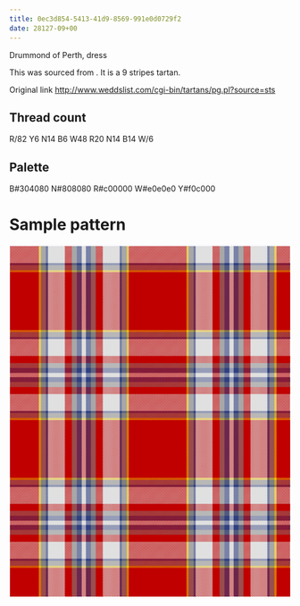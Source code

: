 ```yaml
---
title: 0ec3d854-5413-41d9-8569-991e0d0729f2
date: 28127-09+00
---
```

Drummond of Perth, dress

This was sourced from <no value>.  It is a 9 stripes tartan.

Original link http://www.weddslist.com/cgi-bin/tartans/pg.pl?source=sts

## Thread count
R/82 Y6 N14 B6 W48 R20 N14 B14 W/6

## Palette
B#304080 N#808080 R#c00000 W#e0e0e0 Y#f0c000

# Sample pattern

![Tartan detail](tartan.png "R/82 Y6 N14 B6 W48 R20 N14 B14 W/6 tartan")